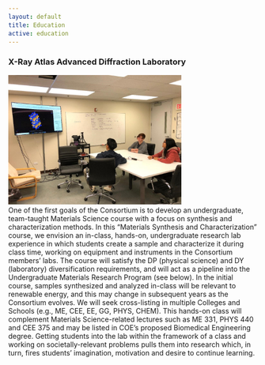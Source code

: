 ```yaml
---
layout: default
title: Education
active: education
---
```

<h3><a name="xray"></a>X-Ray Atlas Advanced Diffraction Laboratory</h3>
<div class="floatright">
<img src="images/computation.jpg" width="350">
</div>
One of the first goals of the Consortium is to develop an undergraduate, team-taught Materials Science course with a focus on 
synthesis and characterization methods. In this “Materials Synthesis and Characterization” course, we envision an in-class, hands-on, undergraduate 
research lab experience in which students create a sample and characterize it during class time, working on equipment and instruments in the Consortium 
members’ labs. The course will satisfy the DP (physical science) and DY (laboratory) diversification requirements, and will act as a pipeline into the 
Undergraduate Materials Research Program (see below). In the initial course, samples synthesized and analyzed in-class will be relevant to renewable 
energy, and this may change in subsequent years as the Consortium evolves. We will seek cross-listing in multiple Colleges and Schools (e.g., ME, CEE, EE, 
GG, PHYS, CHEM). This hands-on class will complement Materials Science-related lectures such as ME 331, PHYS 440 and CEE 375 and may be listed in COE’s 
proposed Biomedical Engineering degree. Getting students into the lab within the framework of a class and working on societally-relevant problems pulls 
them into research which, in turn, fires students’ imagination, motivation and desire to continue learning.

